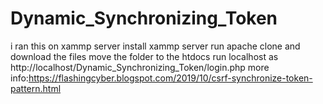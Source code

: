 # Dynamic_Synchronizing_Token
i ran this on xammp server
install xammp server
run apache 
clone and download the files
move the folder to the htdocs
run localhost as http://localhost/Dynamic_Synchronizing_Token/login.php
  more info:https://flashingcyber.blogspot.com/2019/10/csrf-synchronize-token-pattern.html
